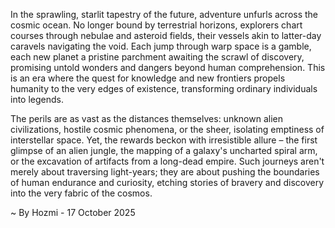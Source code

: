 
In the sprawling, starlit tapestry of the future, adventure unfurls across the cosmic ocean. No longer bound by terrestrial horizons, explorers chart courses through nebulae and asteroid fields, their vessels akin to latter-day caravels navigating the void. Each jump through warp space is a gamble, each new planet a pristine parchment awaiting the scrawl of discovery, promising untold wonders and dangers beyond human comprehension. This is an era where the quest for knowledge and new frontiers propels humanity to the very edges of existence, transforming ordinary individuals into legends.

The perils are as vast as the distances themselves: unknown alien civilizations, hostile cosmic phenomena, or the sheer, isolating emptiness of interstellar space. Yet, the rewards beckon with irresistible allure – the first glimpse of an alien jungle, the mapping of a galaxy's uncharted spiral arm, or the excavation of artifacts from a long-dead empire. Such journeys aren't merely about traversing light-years; they are about pushing the boundaries of human endurance and curiosity, etching stories of bravery and discovery into the very fabric of the cosmos.

~ By Hozmi - 17 October 2025
